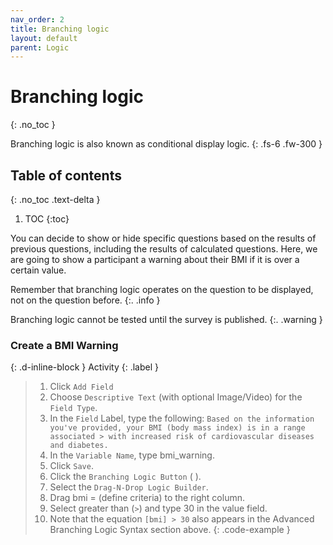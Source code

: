 ```yaml
---
nav_order: 2
title: Branching logic
layout: default
parent: Logic
---
```


# Branching logic
{: .no_toc }

Branching logic is also known as conditional display logic.
{: .fs-6 .fw-300 }

## Table of contents
{: .no_toc .text-delta }

1. TOC
{:toc}

You can decide to show or hide specific questions based on the results of previous questions, including the results of calculated questions. Here, we are going to show a participant a warning about their BMI if it is over a certain value.

Remember that branching logic operates on the question to be displayed, not on the question before.
{:. .info }

Branching logic cannot be tested until the survey is published.
{:. .warning }

### Create a BMI Warning
{: .d-inline-block }
Activity
{: .label }
> 1. Click `Add Field`
> 2. Choose `Descriptive Text` (with optional Image/Video) for the `Field Type`.
> 3. In the `Field` Label, type the following:
> `Based on the information you've provided, your BMI (body mass index) is in a range associated > with increased risk of cardiovascular diseases and diabetes.`
> 4. In the `Variable Name`, type bmi_warning.
> 5. Click `Save`.
> 6. Click the `Branching Logic Button` ( ).
> 7. Select the `Drag-N-Drop Logic Builder`.
> 8. Drag bmi = (define criteria) to the right column.
> 9. Select greater than (`>`) and type 30 in the value field.
> 10. Note that the equation `[bmi] > 30` also appears in the Advanced Branching Logic Syntax section above.
{: .code-example }
<!-- The {: .code-example } snippet causes the paragraph above to be enclosed in a box. -->